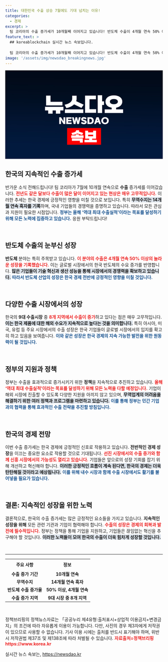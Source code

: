 ```yaml
---
title: 대한민국 수출 상승 7월에도 기대 넘치는 이유!
categories:
  - 경제
excerpt: >
  팀 코리아의 수출 증가세가 10개월째 이어지고 있습니다! 반도체 수출이 4개월 연속 50% 이상 늘어나는 등 9대 수출시장 중 8곳에서 호조를 보이고 있습니다. 역대 최대 수출실적 목표를 향한 여정, 응원해주세요!
feature_text: >
  ## koreablockchain 실시간 뉴스 속보입니다.

  팀 코리아의 수출 증가세가 10개월째 이어지고 있습니다! 반도체 수출이 4개월 연속 50% 이상 늘어나는 등 9대 수출시장 중 8곳에서 호조를 보이고 있습니다. 역대 최대 수출실적 목표를 향한 여정, 응원해주세요!
image: '/assets/img/newsdao_breakingnews.jpg'
---
```


<p><img src="/assets/img/newsdao_breakingnews.jpg" alt="koreablockchain 속보" /></p>

<h2 data-ke-size="size26">한국의 지속적인 수출 증가세</h2>

<p data-ke-size="size16">반가운 소식 전해드립니다! 팀 코리아가 7월에 10개월 연속으로 <b>수출</b> 증가세를 이어갔습니다. <b><span style="color: #ee2323;">전년도 같은 달보다 수출이 많은 달이 이어지고 있는 현상은 매우 고무적입니다.</span></b> 이러한 추세는 한국 경제에 긍정적인 영향을 미칠 것으로 보입니다. 특히 <b><span style="background-color: #21538527;">무역수지는 14개월 연속 흑자를 기록</span></b>하며, 국내 기업들의 경쟁력을 증명하고 있습니다. 따라서 모든 관심과 지원이 필요한 시점입니다. <b><span style="color: #1a5490;">정부는 올해 ‘역대 최대 수출실적’이라는 목표를 달성하기 위해 모든 노력에 집중하고 있습니다.</span></b> 응원 부탁드립니다!</p>

<p data-ke-size="size16">&nbsp;</p>

<h2 data-ke-size="size26">반도체 수출의 눈부신 성장</h2>

<p data-ke-size="size16"><b>반도체</b> 분야는 특히 주목받고 있습니다. <b><span style="color: #ee2323;">이 분야의 수출은 4개월 연속 50% 이상의 놀라운 성장을 기록했습니다.</span></b> 이는 글로벌 시장에서의 한국 반도체의 수요 증가를 반영합니다. <b><span style="background-color: #21538527;">많은 기업들이 기술 혁신과 생산 성능을 통해 시장에서의 경쟁력을 확보하고 있습니다.</span></b> <b><span style="color: #1a5490;">따라서 반도체 산업의 성장은 한국 경제 전반에 긍정적인 영향을 미칠 것입니다.</span></b></p>

<p data-ke-size="size16">&nbsp;</p>

<h2 data-ke-size="size26">다양한 수출 시장에서의 성장</h2>

<p data-ke-size="size16">한국의 <b>9대 수출시장</b> 중 <b><span style="color: #ee2323;">8개 지역에서 수출이 증가</span></b>하고 있다는 점은 매우 고무적입니다. <b><span style="background-color: #21538527;">이는 한국 제품에 대한 해외 수요가 지속적으로 높다는 것을 의미합니다.</span></b> 특히 아시아, 미국, 유럽 등 주요 시장에서의 수출 성장은 한국 기업들이 글로벌 시장에서의 입지를 확고히 하고 있음을 보여줍니다. <b><span style="color: #1a5490;">이와 같은 성장은 한국 경제의 지속 가능한 발전을 위한 원동력이 될 것입니다.</span></b></p>

<p data-ke-size="size16">&nbsp;</p>

<h2 data-ke-size="size26">정부의 지원과 정책</h2>

<p data-ke-size="size16">정부는 수출을 효과적으로 증가시키기 위한 <b>정책</b>을 지속적으로 추진하고 있습니다. <b><span style="color: #ee2323;">올해 ‘역대 최대 수출실적’이라는 목표를 달성하기 위해 모든 노력을 다할 예정입니다.</span></b> 기업이 해외 시장에 진출할 수 있도록 다양한 지원을 아끼지 않고 있으며, <b><span style="background-color: #21538527;">무역업계의 어려움을 해결하기 위한 여러 정책과 프로그램을 마련하고 있습니다.</span></b> <b><span style="color: #1a5490;">이를 통해 정부는 민간 기업과의 협력을 통해 효과적인 수출 전략을 추진할 방침입니다.</span></b></p>

<p data-ke-size="size16">&nbsp;</p>

<h2 data-ke-size="size26">한국의 경제 전망</h2>

<p data-ke-size="size16">이번 수출 증가세는 한국 경제에 긍정적인 신호로 작용하고 있습니다. <b>전반적인 경제 성장</b>을 이끄는 중요한 요소로 작용할 것으로 기대됩니다. <b><span style="color: #ee2323;">선진 시장에서의 수출 증가와 함께 신흥 시장에서의 가능성도 열리고 있습니다.</span></b> 기업들은 앞으로의 성장 기회를 잡기 위해 개선하고 혁신해야 합니다. <b><span style="background-color: #21538527;">이러한 긍정적인 흐름이 계속 된다면, 한국의 경제는 더욱 탄탄해질 것이라고 예상됩니다.</span></b> <b><span style="color: #1a5490;">이를 위해 내수 시장과 함께 수출 시장에서도 활기를 불어넣을 필요가 있습니다.</span></b></p>

<p data-ke-size="size16">&nbsp;</p>

<h2 data-ke-size="size26">결론: 지속적인 성장을 위한 노력</h2>

<p data-ke-size="size16">결론적으로, 한국의 수출 증가세는 많은 긍정적인 요소들을 가지고 있습니다. <b>지속적인 성장을 위해</b> 모든 관련 기관과 기업이 협력해야 합니다. <b><span style="color: #ee2323;">수출의 성장은 경제의 회복과 발전에 필수적입니다.</span></b> 정부는 정책을 통해 기업을 지원하고, 기업들은 끊임없는 혁신을 추구해야 할 것입니다. <b><span style="background-color: #21538527;">이러한 노력들이 모여 한국의 수출이 더욱 힘차게 성장할 것입니다.</span></b></p>

<p data-ke-size="size16">&nbsp;</p>

<hr />

<table style="width: 100%;">
<tr>
<td style="text-align: center; height: 30px;"><b>주요 사항</b></td>
<td style="text-align: center; height: 30px;"><b>정보</b></td>
</tr>
<tr>
<td style="text-align: center; height: 17px;"><b>수출 증가 기간</b></td>
<td style="text-align: center; height: 17px;"><b>10개월 연속</b></td>
</tr>
<tr>
<td style="text-align: center; height: 17px;"><b>무역수지</b></td>
<td style="text-align: center; height: 17px;"><b>14개월 연속 흑자</b></td>
</tr>
<tr>
<td style="text-align: center; height: 17px;"><b>반도체 수출 증가율</b></td>
<td style="text-align: center; height: 17px;"><b>50% 이상, 4개월 연속</b></td>
</tr>
<tr>
<td style="text-align: center; height: 17px;"><b>수출 증가 지역</b></td>
<td style="text-align: center; height: 17px;"><b>9대 시장 중 8개 지역</b></td>
</tr>
</table>

<p data-ke-size="size16">&nbsp;</p>

<p data-ke-size="size16">정책브리핑의 정책뉴스자료는 「공공누리 제4유형:출처표시+상업적 이용금지+변경금지」의 조건에 따라 자유롭게 이용이 가능합니다. 다만, 사진의 경우 제3자에게 저작권이 있으므로 사용할 수 없습니다. 기사 이용 시에는 출처를 반드시 표기해야 하며, 위반 시 저작권법 제37조 및 제138조에 따라 처벌될 수 있습니다. <b><span style="color: #ee2323;">자료출처=정책브리핑 https://www.korea.kr</span></b></p>
실시간 뉴스 속보는, <a href="https://newsdao.kr" rel="dofollow">https://newsdao.kr</a>


